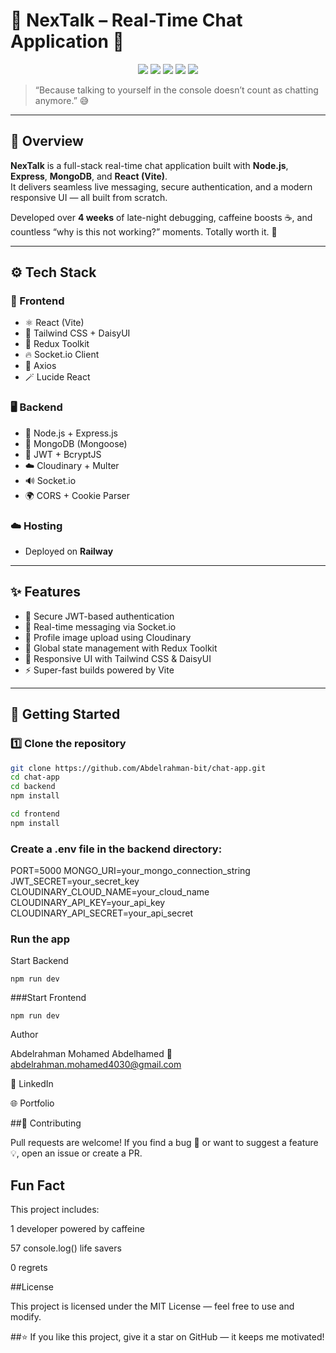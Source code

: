 # 💬 NexTalk – Real-Time Chat Application 🚀

<p align="center">
  <img src="https://img.shields.io/badge/Frontend-React%20(Vite)-61DAFB?logo=react&logoColor=white" />
  <img src="https://img.shields.io/badge/Backend-Node.js-green?logo=node.js&logoColor=white" />
  <img src="https://img.shields.io/badge/Database-MongoDB-brightgreen?logo=mongodb&logoColor=white" />
  <img src="https://img.shields.io/badge/Deployed%20on-Railway-black?logo=railway&logoColor=white" />
  <img src="https://img.shields.io/badge/License-MIT-blue" />
</p>

> “Because talking to yourself in the console doesn’t count as chatting anymore.” 😅

---

## 🧠 Overview

**NexTalk** is a full-stack real-time chat application built with **Node.js**, **Express**, **MongoDB**, and **React (Vite)**.  
It delivers seamless live messaging, secure authentication, and a modern responsive UI — all built from scratch.

Developed over **4 weeks** of late-night debugging, caffeine boosts ☕, and countless “why is this not working?” moments. Totally worth it. 💪

---

## ⚙️ Tech Stack

### 🧩 Frontend
- ⚛️ React (Vite)
- 🎨 Tailwind CSS + DaisyUI
- 🧠 Redux Toolkit
- 🔥 Socket.io Client
- 📡 Axios
- 🪄 Lucide React

### 🖥️ Backend
- 🧱 Node.js + Express.js
- 💾 MongoDB (Mongoose)
- 🔐 JWT + BcryptJS
- ☁️ Cloudinary + Multer
- 🔊 Socket.io
- 🌍 CORS + Cookie Parser

### ☁️ Hosting
- Deployed on **Railway**

---

## ✨ Features

- 🔐 Secure JWT-based authentication  
- 💬 Real-time messaging via Socket.io  
- 📸 Profile image upload using Cloudinary  
- 🧠 Global state management with Redux Toolkit  
- 🎨 Responsive UI with Tailwind CSS & DaisyUI  
- ⚡ Super-fast builds powered by Vite  

---

## 🚀 Getting Started

### 1️⃣ Clone the repository
```bash
git clone https://github.com/Abdelrahman-bit/chat-app.git
cd chat-app
cd backend
npm install

cd frontend
npm install

```
### Create a .env file in the backend directory:

PORT=5000
MONGO_URI=your_mongo_connection_string
JWT_SECRET=your_secret_key
CLOUDINARY_CLOUD_NAME=your_cloud_name
CLOUDINARY_API_KEY=your_api_key
CLOUDINARY_API_SECRET=your_api_secret

### Run the app

Start Backend

```npm run dev```

###Start Frontend

```npm run dev```

Author

Abdelrahman Mohamed Abdelhamed
📧 abdelrahman.mohamed4030@gmail.com

🔗 LinkedIn

🌐 Portfolio

##🤝 Contributing

Pull requests are welcome!
If you find a bug 🐛 or want to suggest a feature 💡, open an issue or create a PR.

## Fun Fact

This project includes:

1 developer powered by caffeine 

57 console.log() life savers 

0 regrets 

##License

This project is licensed under the MIT License — feel free to use and modify.

##⭐ If you like this project, give it a star on GitHub — it keeps me motivated!
